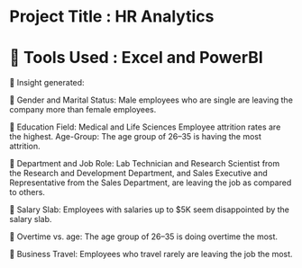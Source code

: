 # Project Title : HR Analytics 
# 📂 Tools Used : Excel and PowerBI

📶 Insight generated:

🔶 Gender and Marital Status: Male employees who are single are leaving the company more than female employees.

🔶 Education Field: Medical and Life Sciences Employee attrition rates are the highest. Age-Group: The age group of 26–35 is having the most attrition.

🔶 Department and Job Role: Lab Technician and Research Scientist from the Research and Development Department, and Sales Executive and Representative from the Sales Department, are leaving the job as compared to others.

🔶 Salary Slab: Employees with salaries up to $5K seem disappointed by the salary slab.

🔶 Overtime vs. age: The age group of 26–35 is doing overtime the most.

🔶 Business Travel: Employees who travel rarely are leaving the job the most.
